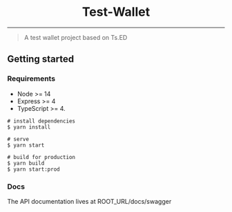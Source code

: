 <div align="center">
  <h1>Test-Wallet</h1>
  <hr />
</div>

> A test wallet project based on Ts.ED

## Getting started

### **Requirements**
- Node >= 14
- Express >= 4 
- TypeScript >= 4.

```batch
# install dependencies
$ yarn install

# serve
$ yarn start

# build for production
$ yarn build
$ yarn start:prod
```

### Docs
The API documentation lives at ROOT_URL/docs/swagger
